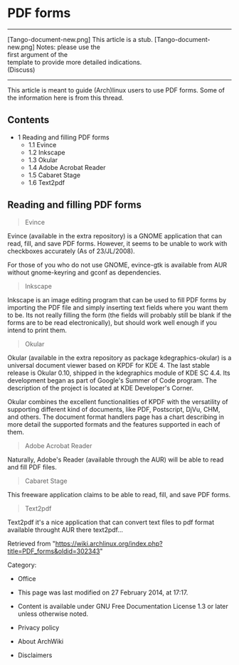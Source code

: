 PDF forms
=========

  ------------------------ ------------------------ ------------------------
  [Tango-document-new.png] This article is a stub.  [Tango-document-new.png]
                           Notes: please use the    
                           first argument of the    
                           template to provide more 
                           detailed indications.    
                           (Discuss)                
  ------------------------ ------------------------ ------------------------

This article is meant to guide (Arch)linux users to use PDF forms. Some
of the information here is from this thread.

Contents
--------

-   1 Reading and filling PDF forms
    -   1.1 Evince
    -   1.2 Inkscape
    -   1.3 Okular
    -   1.4 Adobe Acrobat Reader
    -   1.5 Cabaret Stage
    -   1.6 Text2pdf

Reading and filling PDF forms
-----------------------------

> Evince

Evince (available in the extra repository) is a GNOME application that
can read, fill, and save PDF forms. However, it seems to be unable to
work with checkboxes accurately (As of 23/JL/2008).

For those of you who do not use GNOME, evince-gtk is available from AUR
without gnome-keyring and gconf as dependencies.

> Inkscape

Inkscape is an image editing program that can be used to fill PDF forms
by importing the PDF file and simply inserting text fields where you
want them to be. Its not really filling the form (the fields will
probably still be blank if the forms are to be read electronically), but
should work well enough if you intend to print them.

> Okular

Okular (available in the extra repository as package kdegraphics-okular)
is a universal document viewer based on KPDF for KDE 4. The last stable
release is Okular 0.10, shipped in the kdegraphics module of KDE SC 4.4.
Its development began as part of Google's Summer of Code program. The
description of the project is located at KDE Developer's Corner.

Okular combines the excellent functionalities of KPDF with the
versatility of supporting different kind of documents, like PDF,
Postscript, DjVu, CHM, and others. The document format handlers page has
a chart describing in more detail the supported formats and the features
supported in each of them.

> Adobe Acrobat Reader

Naturally, Adobe's Reader (available through the AUR) will be able to
read and fill PDF files.

> Cabaret Stage

This freeware application claims to be able to read, fill, and save PDF
forms.

> Text2pdf

Text2pdf it's a nice application that can convert text files to pdf
format available throught AUR there text2pdf...

Retrieved from
"https://wiki.archlinux.org/index.php?title=PDF_forms&oldid=302343"

Category:

-   Office

-   This page was last modified on 27 February 2014, at 17:17.
-   Content is available under GNU Free Documentation License 1.3 or
    later unless otherwise noted.
-   Privacy policy
-   About ArchWiki
-   Disclaimers
